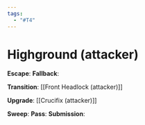 ```yaml
---
tags:
  - "#T4"
---
```


# Highground (attacker)

**Escape**:
**Fallback**:

**Transition**:
[[Front Headlock (attacker)]]

**Upgrade**:
[[Crucifix (attacker)]]

**Sweep**:
**Pass**:
**Submission**:
